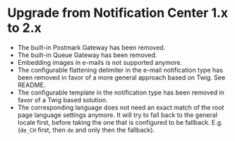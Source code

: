 # Upgrade from Notification Center 1.x to 2.x

* The built-in Postmark Gateway has been removed.
* The built-in Queue Gateway has been removed.
* Embedding images in e-mails is not supported anymore.
* The configurable flattening delimiter in the e-mail notification type has been removed in favor of
  a more general approach based on Twig. See README.
* The configurable template in the notification type has been removed in favor of a Twig based solution.
* The corresponding language does not need an exact match of the root page language settings
  anymore. It will try to fall back to the general locale first, before taking the one that is
  configured to be fallback. E.g. (`de_CH` first, then `de` and only then the fallback).
